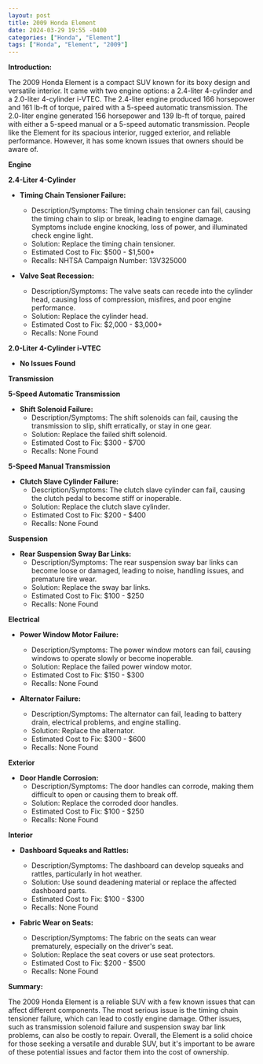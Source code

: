 ```yaml
---
layout: post
title: 2009 Honda Element
date: 2024-03-29 19:55 -0400
categories: ["Honda", "Element"]
tags: ["Honda", "Element", "2009"]
---
```

**Introduction:**

The 2009 Honda Element is a compact SUV known for its boxy design and versatile interior. It came with two engine options: a 2.4-liter 4-cylinder and a 2.0-liter 4-cylinder i-VTEC. The 2.4-liter engine produced 166 horsepower and 161 lb-ft of torque, paired with a 5-speed automatic transmission. The 2.0-liter engine generated 156 horsepower and 139 lb-ft of torque, paired with either a 5-speed manual or a 5-speed automatic transmission. People like the Element for its spacious interior, rugged exterior, and reliable performance. However, it has some known issues that owners should be aware of.

**Engine**

**2.4-Liter 4-Cylinder**

* **Timing Chain Tensioner Failure:**
    * Description/Symptoms: The timing chain tensioner can fail, causing the timing chain to slip or break, leading to engine damage. Symptoms include engine knocking, loss of power, and illuminated check engine light.
    * Solution: Replace the timing chain tensioner.
    * Estimated Cost to Fix: $500 - $1,500+
    * Recalls: NHTSA Campaign Number: 13V325000

* **Valve Seat Recession:**
    * Description/Symptoms: The valve seats can recede into the cylinder head, causing loss of compression, misfires, and poor engine performance.
    * Solution: Replace the cylinder head.
    * Estimated Cost to Fix: $2,000 - $3,000+
    * Recalls: None Found

**2.0-Liter 4-Cylinder i-VTEC**

* **No Issues Found**

**Transmission**

**5-Speed Automatic Transmission**

* **Shift Solenoid Failure:**
    * Description/Symptoms: The shift solenoids can fail, causing the transmission to slip, shift erratically, or stay in one gear.
    * Solution: Replace the failed shift solenoid.
    * Estimated Cost to Fix: $300 - $700
    * Recalls: None Found

**5-Speed Manual Transmission**

* **Clutch Slave Cylinder Failure:**
    * Description/Symptoms: The clutch slave cylinder can fail, causing the clutch pedal to become stiff or inoperable.
    * Solution: Replace the clutch slave cylinder.
    * Estimated Cost to Fix: $200 - $400
    * Recalls: None Found

**Suspension**

* **Rear Suspension Sway Bar Links:**
    * Description/Symptoms: The rear suspension sway bar links can become loose or damaged, leading to noise, handling issues, and premature tire wear.
    * Solution: Replace the sway bar links.
    * Estimated Cost to Fix: $100 - $250
    * Recalls: None Found

**Electrical**

* **Power Window Motor Failure:**
    * Description/Symptoms: The power window motors can fail, causing windows to operate slowly or become inoperable.
    * Solution: Replace the failed power window motor.
    * Estimated Cost to Fix: $150 - $300
    * Recalls: None Found

* **Alternator Failure:**
    * Description/Symptoms: The alternator can fail, leading to battery drain, electrical problems, and engine stalling.
    * Solution: Replace the alternator.
    * Estimated Cost to Fix: $300 - $600
    * Recalls: None Found

**Exterior**

* **Door Handle Corrosion:**
    * Description/Symptoms: The door handles can corrode, making them difficult to open or causing them to break off.
    * Solution: Replace the corroded door handles.
    * Estimated Cost to Fix: $100 - $250
    * Recalls: None Found

**Interior**

* **Dashboard Squeaks and Rattles:**
    * Description/Symptoms: The dashboard can develop squeaks and rattles, particularly in hot weather.
    * Solution: Use sound deadening material or replace the affected dashboard parts.
    * Estimated Cost to Fix: $100 - $300
    * Recalls: None Found

* **Fabric Wear on Seats:**
    * Description/Symptoms: The fabric on the seats can wear prematurely, especially on the driver's seat.
    * Solution: Replace the seat covers or use seat protectors.
    * Estimated Cost to Fix: $200 - $500
    * Recalls: None Found

**Summary:**

The 2009 Honda Element is a reliable SUV with a few known issues that can affect different components. The most serious issue is the timing chain tensioner failure, which can lead to costly engine damage. Other issues, such as transmission solenoid failure and suspension sway bar link problems, can also be costly to repair. Overall, the Element is a solid choice for those seeking a versatile and durable SUV, but it's important to be aware of these potential issues and factor them into the cost of ownership.
